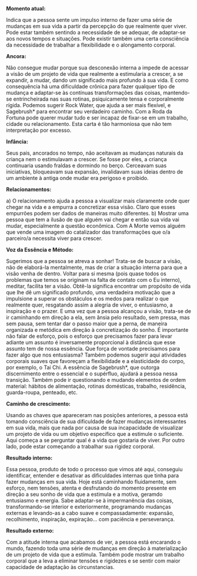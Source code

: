 **Momento atual:**

 Indica que a pessoa sente um impulso interno de fazer uma série de mudanças em sua vida a partir da percepção do que realmente quer viver. Pode estar também sentindo a necessidade de se adequar, de adaptar-se aos novos tempos e situações. Pode existir também uma certa consciência da necessidade de trabalhar a flexibilidade e o alongamento corporal. 


 **Ancora:** 

Não consegue mudar porque sua desconexão interna a impede de acessar a visão de um projeto de vida que realmente a estimularia a crescer, a se expandir, a mudar, dando um significado mais profundo à sua vida. E como consequência há uma dificuldade crônica para fazer qualquer tipo de mudança e adaptar-se às contínuas transformações das coisas, mantendo-se entrincheirada nas suas rotinas, psiquicamente tensa e corporalmente rígida. Podemos sugerir Rock Water, que ajuda a ser mais flexível, e Sagebrush* para encontrar seu verdadeiro caminho. Com a Roda da Fortuna pode querer mudar tudo e ser incapaz de fixar-se em um trabalho, cidade ou relacionamento. Esta carta é tão harmoniosa que não tem interpretação por excesso. 


**Infância:**

 Seus pais, ancorados no tempo, não aceitavam as mudanças naturais da criança nem o estimulavam a crescer. Se fosse por eles, a criança continuaria usando fraldas e dormindo no berço. Cerceavam suas iniciativas, bloqueavam sua expansão, invalidavam suas ideias dentro de um ambiente à antiga onde mudar era perigoso e proibido. 


**Relacionamentos:**

 a) O relacionamento ajuda a pessoa a visualizar mais claramente onde quer chegar na vida e a empurra a concretizar essa visão. Claro que esses empurrões podem ser dados de maneiras muito diferentes. b) Mostrar uma pessoa que tem a ilusão de que alguém vai chegar e então sua vida vai mudar, especialmente a questão econômica. Com A Morte vemos alguém que vende uma imagem do catalizador das transformações que o/a parceiro/a necessita viver para crescer. 


**Voz da Essência e Método:**

 Sugerimos que a pessoa se atreva a sonhar! Trata-se de buscar a visão, não de elaborá-la mentalmente, mas de criar a situação interna para que a visão venha de dentro. Voltar para si mesma (pois quase todos os problemas que temos se originam na falta de contato com o Eu interno), meditar, facilita ter a visão. Obtê-la significa encontrar um propósito de vida que lhe dê um significado profundo, uma verdadeira motivação que a impulsione a superar os obstáculos e os medos para realizar o que realmente quer, resgatando assim a alegria de viver, o entusiasmo, a inspiração e o prazer. E uma vez que a pessoa alcançou a visão, trata-se de ir caminhando em direção a ela, sem ânsia pelo resultado, sem pressa, mas sem pausa, sem tentar dar o passo maior que a perna, de maneira organizada e metódica em direção à concretização do sonho. É importante não falar de esforço, pois o esforço que precisamos fazer para levar adiante um assunto é inversamente proporcional à distância que esse assunto tem de nossa essência. Que força de vontade precisamos para fazer algo que nos entusiasma? Também podemos sugerir aqui atividades corporais suaves que favoreçam a flexibilidade e a elasticidade do corpo, por exemplo, o Tai Chi. A essência de Sagebrush*, que outorga discernimento entre o essencial e o supérfluo, ajudará a pessoa nessa transição. Também pode ir questionando e mudando elementos de ordem material: hábitos de alimentação, rotinas domésticas, trabalho, residência, guarda-roupa, penteado, etc. 


**Caminho de crescimento:**

 Usando as chaves que apareceram nas posições anteriores, a pessoa está tomando consciência de sua dificuldade de fazer mudanças interessantes em sua vida, mais que nada por causa de sua incapacidade de visualizar um projeto de vida ou um objetivo específico que a estimule o suficiente. Aqui começa a se perguntar qual é a vida que gostaria de viver. Por outro lado, pode estar começando a trabalhar sua rigidez corporal. 


**Resultado interno:**

 Essa pessoa, produto de todo o processo que vimos até aqui, conseguiu identificar, entender e desativar as dificuldades internas que tinha para fazer mudanças em sua vida. Hoje está caminhando fluidamente, sem esforço, nem tensões, atenta e desfrutando do momento presente em direção a seu sonho de vida que a estimula e a motiva, geramdo entusiasmo e energia. Sabe adaptar-se à impermanência das coisas, transformando-se interior e exteriormente, programando mudanças externas e levando-as a cabo suave e compassadamente: expansão, recolhimento, inspiração, expiração... com paciência e perseverança. 


**Resultado externo:**

 Com a atitude interna que acabamos de ver, a pessoa está encarando o mundo, fazendo toda uma série de mudanças em direção à materialização de um projeto de vida que a estimula. Também pode mostrar um trabalho corporal que a leva a eliminar tensões e rigidezes e se sentir com maior capacidade de adaptação às circunstancias.
